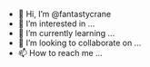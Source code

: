 - 👋 Hi, I’m @fantastycrane
- 👀 I’m interested in ...
- 🌱 I’m currently learning ...
- 💞️ I’m looking to collaborate on ...
- 📫 How to reach me ...

<!---
fantastycrane/fantastycrane is a ✨ special ✨ repository because its `README.md` (this file) appears on your GitHub profile.
You can click the Preview link to take a look at your changes.
--->
